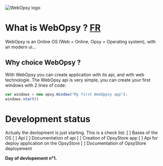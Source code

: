 ![WebOpsy logo](https://i.imgur.com/pHkoSpz.png)

# What is WebOpsy ? [FR](docs/LISEZMOI.md)
WebOpsy is an Online OS (Web = Online, Opsy = Operating system), with an modern ui...
## Why choice WebOpsy ? 
With WebOpsy you can create application with its api, and with web technologie.
The WebOpsy api is very simple, you can create your first windows with 2 lines of code:
```javascript
var windows = new opsy.Window("My first WebOppsy app");
windows.start()
```

# Development status
Actualy the devlopment is just starting.
This is a check list:
[ ] Bases of the OS
[ ] Api
[ ] Documentation of api
[ ] Creation of OpsyStore app
[ ] Api for deploy application on the OpsyStore
[ ] Documentation of OpsyStore deployement

**Day of devlopement n°1.**
